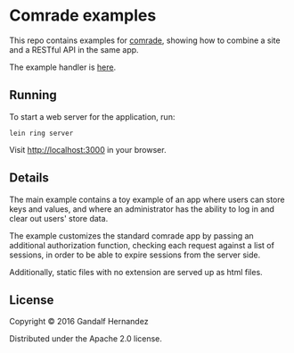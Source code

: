 # Comrade examples

This repo contains examples for [comrade](https://github.com/gandalfhz/comrade),
showing how to combine a site and a RESTful API in the same app.

The example handler is
[here](https://github.com/gandalfhz/comrade-examples/blob/master/src/comrade_examples/handler.clj).

## Running

To start a web server for the application, run:

    lein ring server

Visit [http://localhost:3000](http://localhost:3000) in your browser.

## Details

The main example contains a toy example of an app where users can store
keys and values, and where an administrator has the ability to log in
and clear out users' store data.

The example customizes the standard comrade app by passing an additional
authorization function, checking each request against a list of sessions,
in order to be able to expire sessions from the server side.

Additionally, static files with no extension are served up as html files.

## License

Copyright © 2016 Gandalf Hernandez

Distributed under the Apache 2.0 license.
